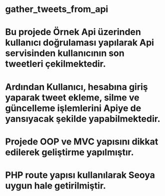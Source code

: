 ﻿# gather_tweets_from_api
  # Bu projede Örnek Api üzerinden kullanıcı doğrulaması yapılarak Api servisinden kullanıcının son tweetleri çekilmektedir.
  # Ardından Kullanıcı, hesabına giriş yaparak tweet ekleme, silme ve güncelleme işlemlerini Apiye de yansıyacak şekilde yapabilmektedir.
  # Projede OOP ve MVC yapısını dikkat edilerek geliştirme yapılmıştır.
  # PHP route yapısı kullanılarak Seoya uygun hale getirilmiştir.
